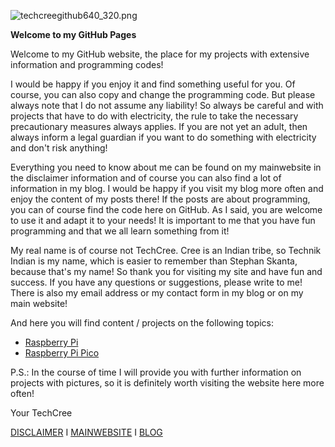 ![techcreegithub640_320.png]({{site.baseurl}}/techcreegithub640_320.png)



**Welcome to my GitHub Pages**


Welcome to my GitHub website, the place for my projects with extensive information and programming codes!


I would be happy if you enjoy it and find something useful for you. Of course, you can also copy and change the programming code. But please always note that I do not assume any liability! So always be careful and with projects that have to do with electricity, the rule to take the necessary precautionary measures always applies. If you are not yet an adult, then always inform a legal guardian if you want to do something with electricity and don't risk anything!


Everything you need to know about me can be found on my mainwebsite in the disclaimer information and of course you can also find a lot of information in my blog. I would be happy if you visit my blog more often and enjoy the content of my posts there! If the posts are about programming, you can of course find the code here on GitHub. As I said, you are welcome to use it and adapt it to your needs! It is important to me that you have fun programming and that we all learn something from it!


My real name is of course not TechCree. Cree is an Indian tribe, so Technik Indian is my name, which is easier to remember than Stephan Skanta, because that's my name! So thank you for visiting my site and have fun and success. If you have any questions or suggestions, please write to me! There is also my email address or my contact form in my blog or on my main website!

And here you will find content / projects on the following topics:

- [Raspberry Pi](https://github.com/techcree/RaspberryPiTools.git)
- [Raspberry Pi Pico](https://github.com/techcree/PiPico)


P.S.: In the course of time I will provide you with further information on projects with pictures, so it is definitely worth visiting the website here more often!


Your
  TechCree







[DISCLAIMER](https://www.stskanta.de/kontakt/disclaimer)  I  [MAINWEBSITE](https://www.stskanta.de/)  I [BLOG](https://skanta-blog.de/)
